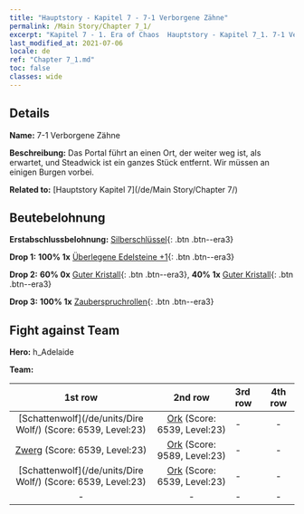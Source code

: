 ```yaml
---
title: "Hauptstory - Kapitel 7 - 7-1 Verborgene Zähne"
permalink: /Main Story/Chapter 7_1/
excerpt: "Kapitel 7 - 1. Era of Chaos  Hauptstory - Kapitel 7_1. 7-1 Verborgene Zähne"
last_modified_at: 2021-07-06
locale: de
ref: "Chapter 7_1.md"
toc: false
classes: wide
---
```


## Details

 **Name:** 7-1 Verborgene Zähne

 **Beschreibung:** Das Portal führt an einen Ort, der weiter weg ist, als erwartet, und Steadwick ist ein ganzes Stück entfernt. Wir müssen an einigen Burgen vorbei.

 **Related to:** [Hauptstory Kapitel 7](/de/Main Story/Chapter 7/)

## Beutebelohnung

 **Erstabschlussbelohnung:** [Silberschlüssel](/ItemsDE/con_693/){: .btn .btn--era3}

 **Drop 1:** **100% 1x** [Überlegene Edelsteine +1](/ItemsDE/mat_23/){: .btn .btn--era3}

 **Drop 2:** **60% 0x** [Guter Kristall](/ItemsDE/mat_17/){: .btn .btn--era3}, **40% 1x** [Guter Kristall](/ItemsDE/mat_17/){: .btn .btn--era3}

 **Drop 3:** **100% 1x** [Zauberspruchrollen](/ItemsDE/con_694/){: .btn .btn--era3}


## Fight against Team
 **Hero:** h_Adelaide

 **Team:**


  | 1st row | 2nd row | 3rd row | 4th row |
  |:----:|:----:|:----|:----:|
  | [Schattenwolf](/de/units/Dire Wolf/) (Score: 6539, Level:23)  | [Ork](/de/units/Orc/) (Score: 6539, Level:23)  | - | - |
  | [Zwerg](/de/units/Dwarf/) (Score: 6539, Level:23)  | [Ork](/de/units/Orc/) (Score: 9589, Level:23)  | - | - |
  | [Schattenwolf](/de/units/Dire Wolf/) (Score: 6539, Level:23)  | [Ork](/de/units/Orc/) (Score: 6539, Level:23)  | - | - |
  | - | - | - | - |


